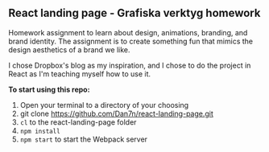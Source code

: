 ## React landing page -  Grafiska verktyg homework

Homework assignment to learn about design, animations, branding, and brand identity. The assignment is to create something fun that mimics the design aesthetics of a brand we like.

I chose Dropbox's blog as my inspiration, and I chose to do the project in React as I'm teaching myself how to use it.

**To start using this repo:**

 1. Open your terminal to a directory of your choosing
 2. git clone https://github.com/Dan7n/react-landing-page.git
 3. `cl` to the react-landing-page folder
 4. `npm install`
 5. `npm start` to start the Webpack server

